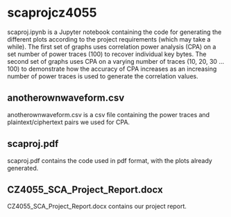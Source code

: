 ﻿# scaprojcz4055

<p> scaproj.ipynb is a Jupyter notebook containing the code for generating the different plots according to the project requirements (which may take a while). The first set of graphs uses correlation power analysis (CPA) on a set number of power traces (100) to recover individual key bytes. The second set of graphs uses CPA on a varying number of traces (10, 20, 30 ... 100) to demonstrate how the accuracy of CPA increases as an increasing number of power traces is used to generate the correlation values. </p>

## anotherownwaveform.csv
<p> anotherownwaveform.csv is a csv file containing the power traces and plaintext/ciphertext pairs we used for CPA. </p>

## scaproj.pdf
<p> scaproj.pdf contains the code used in pdf format, with the plots already generated. </p>

## CZ4055_SCA_Project_Report.docx
<p> CZ4055_SCA_Project_Report.docx contains our project report. </p>

